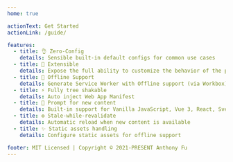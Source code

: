 ```yaml
---
home: true

actionText: Get Started
actionLink: /guide/

features:
  - title: 👌 Zero-Config
    details: Sensible built-in default configs for common use cases
  - title: 🔩 Extensible
    details: Expose the full ability to customize the behavior of the plugin
  - title: 🔌 Offline Support
    details: Generate Service Worker with Offline support (via Workbox)
  - title: ⚡ Fully tree shakable
    details: Auto inject Web App Manifest
  - title: 💬 Prompt for new content
    details: Built-in support for Vanilla JavaScript, Vue 3, React, Svelte and SolidJS
  - title: ⚙️ Stale-while-revalidate
    details: Automatic reload when new content is available
  - title: ✨ Static assets handling
    details: Configure static assets for offline support

footer: MIT Licensed | Copyright © 2021-PRESENT Anthony Fu
---
```

